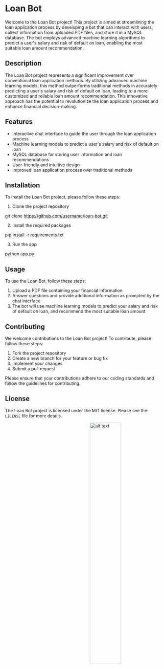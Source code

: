 # Loan Bot

Welcome to the Loan Bot project! This project is aimed at streamlining the loan application process by developing a bot that can interact with users, collect information from uploaded PDF files, and store it in a MySQL database. The bot employs advanced machine learning algorithms to predict a user's salary and risk of default on loan, enabling the most suitable loan amount recommendation.

## Description

The Loan Bot project represents a significant improvement over conventional loan application methods. By utilizing advanced machine learning models, this method outperforms traditional methods in accurately predicting a user's salary and risk of default on loan, leading to a more customized and reliable loan amount recommendation. This innovative approach has the potential to revolutionize the loan application process and enhance financial decision-making.

## Features

- Interactive chat interface to guide the user through the loan application process
- Machine learning models to predict a user's salary and risk of default on loan
- MySQL database for storing user information and loan recommendations
- User-friendly and intuitive design
- Improved loan application process over traditional methods

## Installation

To install the Loan Bot project, please follow these steps:

1. Clone the project repository

git clone https://github.com/username/loan-bot.git

2. Install the required packages

pip install -r requirements.txt

3. Run the app

python app.py

## Usage

To use the Loan Bot, follow these steps:

1. Upload a PDF file containing your financial information
2. Answer questions and provide additional information as prompted by the chat interface
3. The bot will use machine learning models to predict your salary and risk of default on loan, and recommend the most suitable loan amount

## Contributing

We welcome contributions to the Loan Bot project! To contribute, please follow these steps:

1. Fork the project repository
2. Create a new branch for your feature or bug fix
3. Implement your changes
4. Submit a pull request

Please ensure that your contributions adhere to our coding standards and follow the guidelines for contributing.

## License

The Loan Bot project is licensed under the MIT license. Please see the `LICENSE` file for more details.


<img src="https://user-images.githubusercontent.com/84877088/227412371-b60f6c21-bbb7-4a1a-a3c7-83f142f14b30.png" width=45% height=45% align="right"  alt="alt text">







